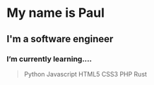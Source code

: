 # My name is Paul
## I'm a software engineer
### I’m currently learning....
> Python
> Javascript
> HTML5
> CSS3
> PHP
> Rust

<!---
arudu/arudu is a ✨ special ✨ repository because its `README.md` (this file) appears on your GitHub profile.
You can click the Preview link to take a look at your changes.
--->
